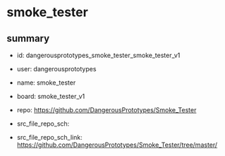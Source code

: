 # smoke_tester
 
## summary 
* id: dangerousprototypes_smoke_tester_smoke_tester_v1
* user: dangerousprototypes
* name: smoke_tester
* board: smoke_tester_v1
* repo: https://github.com/DangerousPrototypes/Smoke_Tester



* src_file_repo_sch: 
* src_file_repo_sch_link: https://github.com/DangerousPrototypes/Smoke_Tester/tree/master/






